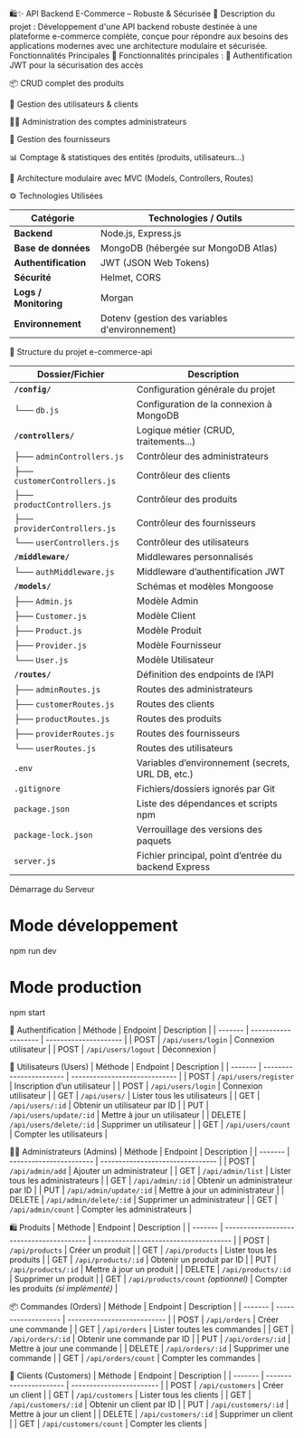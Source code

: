 🛍️✨ API Backend E-Commerce – Robuste & Sécurisée
🔧 Description du projet :
Développement d'une API backend robuste destinée à une plateforme e-commerce complète, conçue pour répondre aux besoins des applications modernes avec une architecture modulaire et sécurisée.
Fonctionnalités Principales
🎯 Fonctionnalités principales :
🔐 Authentification JWT pour la sécurisation des accès

📦 CRUD complet des produits

👥 Gestion des utilisateurs & clients

🧑‍💼 Administration des comptes administrateurs

🏢 Gestion des fournisseurs

📊 Comptage & statistiques des entités (produits, utilisateurs...)

📁 Architecture modulaire avec MVC (Models, Controllers, Routes)

⚙️ Technologies Utilisées

| Catégorie             | Technologies / Outils                          |
| --------------------- | ---------------------------------------------- |
| **Backend**           | Node.js, Express.js                            |
| **Base de données**   | MongoDB (hébergée sur MongoDB Atlas)           |
| **Authentification**  | JWT (JSON Web Tokens)                          |
| **Sécurité**          | Helmet, CORS                                   |
| **Logs / Monitoring** | Morgan                                         |
| **Environnement**     | Dotenv (gestion des variables d'environnement) |


📁 Structure du projet e-commerce-api

| Dossier/Fichier              | Description                                          |
| ---------------------------- | ---------------------------------------------------- |
| **`/config/`**               | Configuration générale du projet                     |
| └── `db.js`                  | Configuration de la connexion à MongoDB              |
| **`/controllers/`**          | Logique métier (CRUD, traitements...)                |
| ├── `adminControllers.js`    | Contrôleur des administrateurs                       |
| ├── `customerControllers.js` | Contrôleur des clients                               |
| ├── `productControllers.js`  | Contrôleur des produits                              |
| ├── `providerControllers.js` | Contrôleur des fournisseurs                          |
| └── `userControllers.js`     | Contrôleur des utilisateurs                          |
| **`/middleware/`**           | Middlewares personnalisés                            |
| └── `authMiddleware.js`      | Middleware d’authentification JWT                    |
| **`/models/`**               | Schémas et modèles Mongoose                          |
| ├── `Admin.js`               | Modèle Admin                                         |
| ├── `Customer.js`            | Modèle Client                                        |
| ├── `Product.js`             | Modèle Produit                                       |
| ├── `Provider.js`            | Modèle Fournisseur                                   |
| └── `User.js`                | Modèle Utilisateur                                   |
| **`/routes/`**               | Définition des endpoints de l’API                    |
| ├── `adminRoutes.js`         | Routes des administrateurs                           |
| ├── `customerRoutes.js`      | Routes des clients                                   |
| ├── `productRoutes.js`       | Routes des produits                                  |
| ├── `providerRoutes.js`      | Routes des fournisseurs                              |
| └── `userRoutes.js`          | Routes des utilisateurs                              |
| `.env`                       | Variables d’environnement (secrets, URL DB, etc.)    |
| `.gitignore`                 | Fichiers/dossiers ignorés par Git                    |
| `package.json`               | Liste des dépendances et scripts npm                 |
| `package-lock.json`          | Verrouillage des versions des paquets                |
| `server.js`                  | Fichier principal, point d’entrée du backend Express |


Démarrage du Serveur
# Mode développement
npm run dev

# Mode production
npm start

🔐 Authentification
| Méthode | Endpoint            | Description           |
| ------- | ------------------- | --------------------- |
| POST    | `/api/users/login`  | Connexion utilisateur |
| POST    | `/api/users/logout` | Déconnexion           |


👤 Utilisateurs (Users)
| Méthode | Endpoint                | Description                   |
| ------- | ----------------------- | ----------------------------- |
| POST    | `/api/users/register`   | Inscription d’un utilisateur  |
| POST    | `/api/users/login`      | Connexion utilisateur         |
| GET     | `/api/users/`           | Lister tous les utilisateurs  |
| GET     | `/api/users/:id`        | Obtenir un utilisateur par ID |
| PUT     | `/api/users/update/:id` | Mettre à jour un utilisateur  |
| DELETE  | `/api/users/delete/:id` | Supprimer un utilisateur      |
| GET     | `/api/users/count`      | Compter les utilisateurs      |



👨‍💼 Administrateurs (Admins)
| Méthode | Endpoint                | Description                      |
| ------- | ----------------------- | -------------------------------- |
| POST    | `/api/admin/add`        | Ajouter un administrateur        |
| GET     | `/api/admin/list`       | Lister tous les administrateurs  |
| GET     | `/api/admin/:id`        | Obtenir un administrateur par ID |
| PUT     | `/api/admin/update/:id` | Mettre à jour un administrateur  |
| DELETE  | `/api/admin/delete/:id` | Supprimer un administrateur      |
| GET     | `/api/admin/count`      | Compter les administrateurs      |


🛍️ Produits
| Méthode | Endpoint                                 | Description                            |
| ------- | ---------------------------------------- | -------------------------------------- |
| POST    | `/api/products`                          | Créer un produit                       |
| GET     | `/api/products`                          | Lister tous les produits               |
| GET     | `/api/products/:id`                      | Obtenir un produit par ID              |
| PUT     | `/api/products/:id`                      | Mettre à jour un produit               |
| DELETE  | `/api/products/:id`                      | Supprimer un produit                   |
| GET     | `/api/products/count`      *(optionnel)* | Compter les produits *(si implémenté)* |

📦 Commandes (Orders)
| Méthode | Endpoint            | Description                 |
| ------- | ------------------- | --------------------------- |
| POST    | `/api/orders`       | Créer une commande          |
| GET     | `/api/orders`       | Lister toutes les commandes |
| GET     | `/api/orders/:id`   | Obtenir une commande par ID |
| PUT     | `/api/orders/:id`   | Mettre à jour une commande  |
| DELETE  | `/api/orders/:id`   | Supprimer une commande      |
| GET     | `/api/orders/count` | Compter les commandes       |

👥 Clients (Customers)
| Méthode | Endpoint               | Description              |
| ------- | ---------------------- | ------------------------ |
| POST    | `/api/customers`       | Créer un client          |
| GET     | `/api/customers`       | Lister tous les clients  |
| GET     | `/api/customers/:id`   | Obtenir un client par ID |
| PUT     | `/api/customers/:id`   | Mettre à jour un client  |
| DELETE  | `/api/customers/:id`   | Supprimer un client      |
| GET     | `/api/customers/count` | Compter les clients      |




